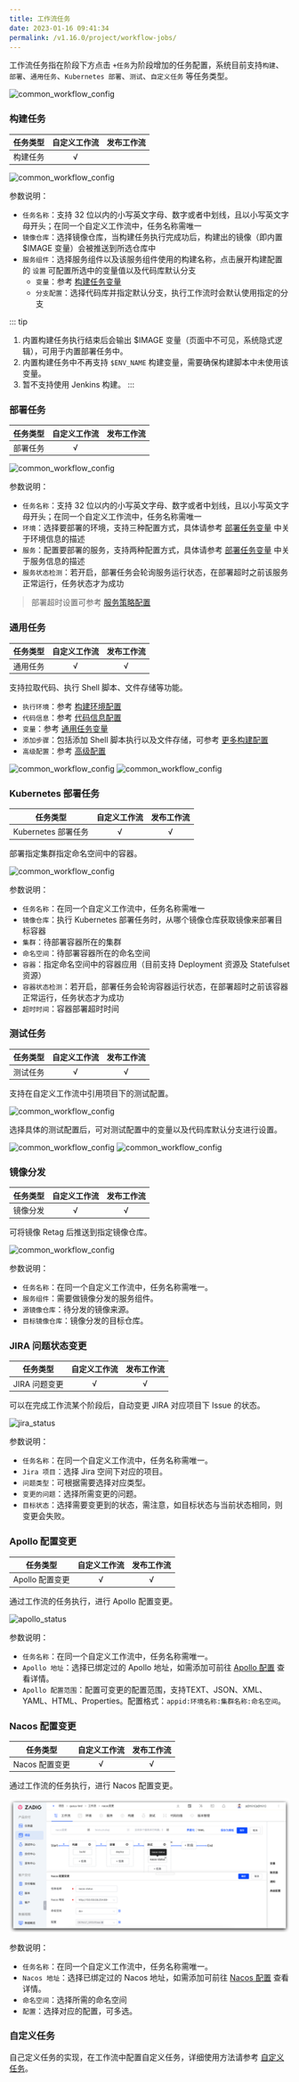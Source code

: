 ```yaml
---
title: 工作流任务
date: 2023-01-16 09:41:34
permalink: /v1.16.0/project/workflow-jobs/
---
```

工作流任务指在阶段下方点击 `+任务`为阶段增加的任务配置，系统目前支持`构建`、`部署`、`通用任务`、`Kubernetes 部署`、`测试`、`自定义任务` 等任务类型。

![common_workflow_config](../_images/common_workflow_config_2.png)

### 构建任务

| 任务类型 | 自定义工作流 | 发布工作流 |
|:--------: | :----: |:--------:|
| 构建任务 | √ |  |

![common_workflow_config](../_images/common_workflow_config_3.png)

参数说明：
- `任务名称`：支持 32 位以内的小写英文字母、数字或者中划线，且以小写英文字母开头；在同一个自定义工作流中，任务名称需唯一
- `镜像仓库`：选择镜像仓库，当构建任务执行完成功后，构建出的镜像（即内置 $IMAGE 变量）会被推送到所选仓库中
- `服务组件`：选择服务组件以及该服务组件使用的构建名称，点击展开构建配置的 `设置` 可配置所选中的变量值以及代码库默认分支
  - `变量`：参考 [构建任务变量](/v1.16.0/project/common-workflow/#构建任务-2)
  - `分支配置`：选择代码库并指定默认分支，执行工作流时会默认使用指定的分支

::: tip
1. 内置构建任务执行结束后会输出 $IMAGE 变量（页面中不可见，系统隐式逻辑），可用于内置部署任务中。
2. 内置构建任务中不再支持 `$ENV_NAME` 构建变量，需要确保构建脚本中未使用该变量。
3. 暂不支持使用 Jenkins 构建。
:::

### 部署任务

| 任务类型 | 自定义工作流 | 发布工作流 |
|:--------: | :----: |:--------:|
| 部署任务 | √ |  |
![common_workflow_config](../_images/common_workflow_config_5.png)

参数说明：
- `任务名称`：支持 32 位以内的小写英文字母、数字或者中划线，且以小写英文字母开头；在同一个自定义工作流中，任务名称需唯一
- `环境`：选择要部署的环境，支持三种配置方式，具体请参考 [部署任务变量](/v1.16.0/project/common-workflow/#部署任务-2) 中关于环境信息的描述
- `服务`：配置要部署的服务，支持两种配置方式，具体请参考 [部署任务变量](/v1.16.0/project/common-workflow/#部署任务-2) 中关于服务信息的描述
- `服务状态检测`：若开启，部署任务会轮询服务运行状态，在部署超时之前该服务正常运行，任务状态才为成功

> 部署超时设置可参考 [服务策略配置](/v1.16.0/project/service/k8s/#策略配置)

### 通用任务

| 任务类型 | 自定义工作流 | 发布工作流 |
|:--------: | :----: |:--------:|
| 通用任务 | √ | √ |

支持拉取代码、执行 Shell 脚本、文件存储等功能。

- `执行环境`：参考 [构建环境配置](/v1.16.0/project/build/#构建环境)
- `代码信息`：参考 [代码信息配置](/v1.16.0/project/build/#代码信息)
- `变量`：参考 [通用任务变量](/v1.16.0/project/common-workflow/#通用任务-2)
- `添加步骤`：包括添加 Shell 脚本执行以及文件存储，可参考 [更多构建配置](/v1.16.0/project/build/#更多构建步骤)
- `高级配置`：参考 [高级配置](/v1.16.0/project/build/#高级配置)

![common_workflow_config](../_images/common_workflow_config_6.png)
![common_workflow_config](../_images/common_workflow_config_7.png)

### Kubernetes 部署任务

| 任务类型 | 自定义工作流 | 发布工作流 |
|:--------: | :----: |:--------:|
| Kubernetes 部署任务 | √ | √ |

部署指定集群指定命名空间中的容器。

![common_workflow_config](../_images/common_workflow_config_8.png)

参数说明：
- `任务名称`：在同一个自定义工作流中，任务名称需唯一
- `镜像仓库`：执行 Kubernetes 部署任务时，从哪个镜像仓库获取镜像来部署目标容器
- `集群`：待部署容器所在的集群
- `命名空间`：待部署容器所在的命名空间
- `容器`：指定命名空间中的容器应用（目前支持 Deployment 资源及 Statefulset 资源）
- `容器状态检测`：若开启，部署任务会轮询容器运行状态，在部署超时之前该容器正常运行，任务状态才为成功
- `超时时间`：容器部署超时时间

### 测试任务

| 任务类型 | 自定义工作流 | 发布工作流 |
|:--------: | :----: |:--------:|
| 测试任务 | √ | √ |

支持在自定义工作流中引用项目下的测试配置。

![common_workflow_config](../_images/common_workflow_test_config.png)

选择具体的测试配置后，可对测试配置中的变量以及代码库默认分支进行设置。

![common_workflow_config](../_images/common_workflow_test_config_1.png)
![common_workflow_config](../_images/common_workflow_test_config_2.png)

### 镜像分发

| 任务类型 | 自定义工作流 | 发布工作流 |
|:--------: | :----: |:--------:|
| 镜像分发 | √ | √ |

可将镜像 Retag 后推送到指定镜像仓库。

![common_workflow_config](../_images/common_workflow_dist_config_1.png)

参数说明：
- `任务名称`：在同一个自定义工作流中，任务名称需唯一。
- `服务组件`：需要做镜像分发的服务组件。
- `源镜像仓库`：待分发的镜像来源。
- `目标镜像仓库`：镜像分发的目标仓库。



### JIRA 问题状态变更 <Badge text="企业版" />

| 任务类型 | 自定义工作流 | 发布工作流 |
|:--------: | :----: |:--------:|
| JIRA 问题变更 | √ | √ |

可以在完成工作流某个阶段后，自动变更 JIRA 对应项目下 Issue 的状态。

![jira_status](../_images/jira_status_01.png)

参数说明：
- `任务名称`：在同一个自定义工作流中，任务名称需唯一。
- `Jira 项目`：选择 Jira 空间下对应的项目。
- `问题类型`：可根据需要选择对应类型。
- `变更的问题`：选择所需变更的问题。
- `目标状态`：选择需要变更到的状态，需注意，如目标状态与当前状态相同，则变更会失败。




### Apollo 配置变更 <Badge text="企业版" />

| 任务类型 | 自定义工作流 | 发布工作流 |
|:--------: | :----: |:--------:|
| Apollo 配置变更 | √ | √ |

通过工作流的任务执行，进行 Apollo 配置变更。

![apollo_status](../_images/apollo_change_01.png)

参数说明：
- `任务名称`：在同一个自定义工作流中，任务名称需唯一。
- `Apollo 地址`：选择已绑定过的 Apollo 地址，如需添加可前往 [Apollo 配置](/v1.16.0/settings/configsystem/apollo/) 查看详情。
- `Apollo 配置范围`：配置可变更的配置范围，支持TEXT、JSON、XML、YAML、HTML、Properties。配置格式：`appid:环境名称:集群名称:命名空间`。

### Nacos 配置变更 <Badge text="企业版" />

| 任务类型 | 自定义工作流 | 发布工作流 |
|:--------: | :----: |:--------:|
| Nacos 配置变更 | √ | √ |

通过工作流的任务执行，进行 Nacos 配置变更。

![nacos_status](../_images/nacos_change_01.png)

参数说明：
- `任务名称`：在同一个自定义工作流中，任务名称需唯一。
- `Nacos 地址`：选择已绑定过的 Nacos 地址，如需添加可前往 [Nacos 配置](/dev/settings/configsystem/nacos/) 查看详情。
- `命名空间`：选择所需的命名空间
- `配置`：选择对应的配置，可多选。


### 自定义任务
自己定义任务的实现，在工作流中配置自定义任务，详细使用方法请参考 [自定义任务](/v1.16.0/settings/custom-task/)。